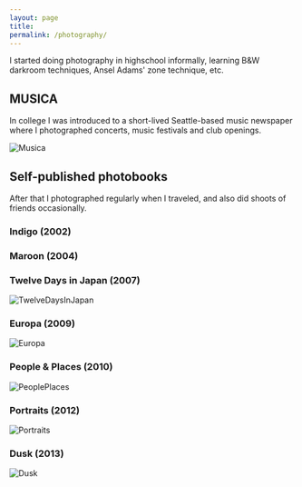 ```yaml
---
layout: page
title: 
permalink: /photography/
---
```


I started doing photography in highschool informally, learning B&W darkroom techniques, Ansel Adams' zone technique, etc.

## MUSICA

In college I was introduced to a short-lived Seattle-based music newspaper where I photographed concerts, music festivals and club openings.

![Musica](/images/Musica-2.jpg "Musica-2.jpg")

## Self-published photobooks

After that I photographed regularly when I traveled, and also did shoots of friends occasionally.

### Indigo (2002)

### Maroon (2004)

### Twelve Days in Japan (2007)

![TwelveDaysInJapan](/images/TwelveDaysInJapan_cover.jpg "TwelveDaysInJapan_cover.jpg")

### Europa (2009)

![Europa](/images/Europa_cover.jpg "Europa_cover.jpg")

### People & Places (2010)

![PeoplePlaces](/images/PeoplePlaces_cover.jpg "PeoplePlaces_cover.jpg")

### Portraits (2012)

![Portraits](/images/Portraits_cover.jpg "Portraits_cover.jpg")

### Dusk (2013)

![Dusk](/images/Dusk_cover.jpg "Dusk_cover.jpg")
